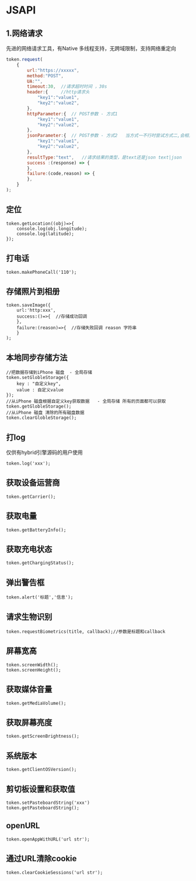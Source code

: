 # JSAPI

## 1.网络请求
先进的网络请求工具，有Native 多线程支持，无跨域限制，支持网络重定向

```javascript
token.request(
    {
        url:"https://xxxxx",
        method:"POST",
        UA:"",
        timeout:30,  //请求超时时间 ，30s
        header:{     //http请求头
            "key1":"value1",
            "key2":"value2",
        },
        httpParameter:{  // POST参数 - 方式1
            "key1":"value1",
            "key2":"value2",
        },
        jsonParameter:{  // POST参数 - 方式2   当方式一不行时尝试方式二,会相互覆盖
            "key1":"value1",
            "key2":"value2",
        },
        resultType:"text",   //请求结果的类型，是text还是json text|json
        success :(response) => {
        },
        failure:(code,reason) => {
        },
    }
);
```

## 定位

```
token.getLocation((obj)=>{
    console.log(obj.longitude);
    console.log(latitude);
});
```

## 打电话

```
token.makePhoneCall('110');
```

## 存储照片到相册

```
token.saveImage({
    url:'http:xxx',
    success:()=>{  //存储成功回调
    },
    failure:(reason)=>{  //存储失败回调 reason 字符串
    }
);
```

## 本地同步存储方法

```
//把数据存储到iPhone 磁盘  - 全局存储
token.setGlobleStorage({
    key : "自定义key",
    value : 自定义value
});
//从iPhone 磁盘根据自定义key获取数据   - 全局存储 所有的页面都可以获取
token.getGlobleStorage();
//从iPhone 磁盘 清除的所有磁盘数据
token.clearGlobleStorage();
```

## 打log

仅供有hybrid引擎源码的用户使用

```
token.log('xxx');
```

## 获取设备运营商

```
token.getCarrier();
```

## 获取电量

```
token.getBatteryInfo();
```

## 获取充电状态

```
token.getChargingStatus();
```

## 弹出警告框

```
token.alert('标题','信息');
```

## 请求生物识别

```
token.requestBiometrics(title, callback);//参数是标题和callback
```

## 屏幕宽高

```
token.screenWidth();
token.screenHeight();
```

## 获取媒体音量

```
token.getMediaVolume();
```

## 获取屏幕亮度

```
token.getScreenBrightness();
```

## 系统版本

```
token.getClientOSVersion();
```

## 剪切板设置和获取值

```
token.setPasteboardString('xxx')
token.getPasteboardString();
```

## openURL

```
token.openAppWithURL('url str');
```

## 通过URL清除cookie

```
token.clearCookieSessions('url str');
```